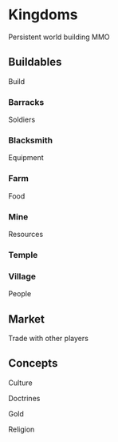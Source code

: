 # Kingdoms
Persistent world building MMO

## Buildables
Build

### Barracks
Soldiers

### Blacksmith
Equipment

### Farm
Food

### Mine
Resources

### Temple


### Village
People

## Market
Trade with other players

## Concepts
Culture
  
Doctrines
  
Gold
  
Religion
